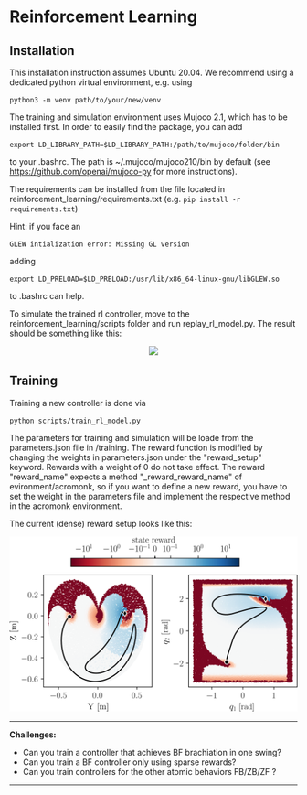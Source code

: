 # Reinforcement Learning
## Installation
This installation instruction assumes Ubuntu 20.04. 
We recommend using a dedicated python virtual environment, e.g. using 

    python3 -m venv path/to/your/new/venv

The training and simulation environment uses Mujoco 2.1, which has to be installed first. In order to easily 
find the package, you can add 

    export LD_LIBRARY_PATH=$LD_LIBRARY_PATH:/path/to/mujoco/folder/bin

to your .bashrc. The path is ~/.mujoco/mujoco210/bin by default (see https://github.com/openai/mujoco-py 
for more instructions). 

The requirements can be installed from the file located in 
reinforcement_learning/requirements.txt (e.g. 
<code>pip install -r requirements.txt</code>)


Hint: if you face an 

    GLEW intialization error: Missing GL version

adding 

    export LD_PRELOAD=$LD_PRELOAD:/usr/lib/x86_64-linux-gnu/libGLEW.so

to .bashrc can help.

To simulate the trained rl controller, move to the reinforcement_learning/scripts 
folder and run replay_rl_model.py. The result should be something like this:

<div align="center">
<img width="600" src="../images/bf_rl.gif" />
</div>

## Training
Training a new controller is done via

    python scripts/train_rl_model.py

The parameters for training and simulation will be loade from 
the parameters.json file in /training. The reward function 
is modified by changing the weights in parameters.json under the 
"reward_setup" keyword. Rewards with a weight of 0 do not 
take effect. The reward "reward_name" expects a method 
"_reward_reward_name" of evironment/acromonk, so if you want to 
define a new reward, you have to set the weight in the parameters
file and implement the respective method in the acromonk 
environment. 

The current (dense) reward setup looks like this:

<div align="center">
<img width="600" src="../images/reward_visualization_modified_smaller_YZ.png" />
</div>

---
**Challenges:**
- Can you train a controller that achieves BF brachiation in one swing?
- Can you train a BF controller only using sparse rewards?
- Can you train controllers for the other atomic behaviors FB/ZB/ZF ?
---